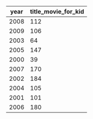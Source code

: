 |year|title_movie_for_kid|
|----|-------------------|
|2008|112|
|2009|106|
|2003|64|
|2005|147|
|2000|39|
|2007|170|
|2002|184|
|2004|105|
|2001|101|
|2006|180|
